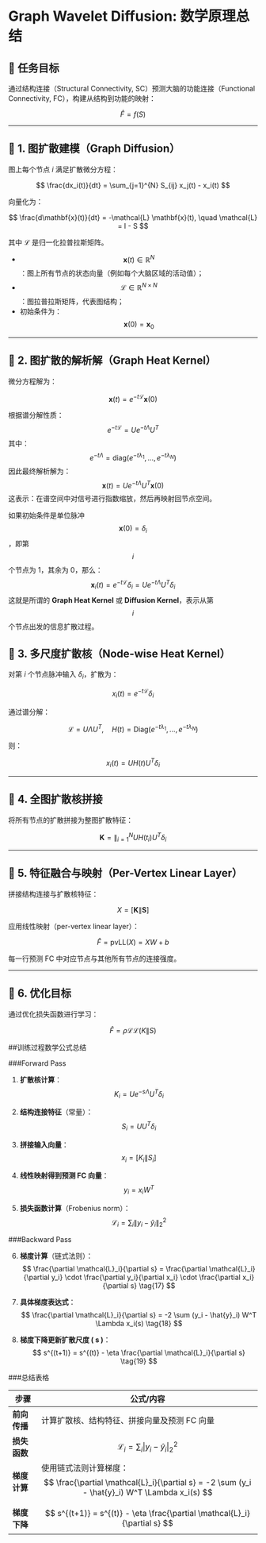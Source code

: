 #  Graph Wavelet Diffusion: 数学原理总结

## 📌 任务目标
通过结构连接（Structural Connectivity, SC）预测大脑的功能连接（Functional Connectivity, FC），构建从结构到功能的映射：

$$
\hat{F} = f(S)
$$

---

## 🔶 1. 图扩散建模（Graph Diffusion）

图上每个节点 $i$ 满足扩散微分方程：

$$
\frac{dx_i(t)}{dt} = \sum_{j=1}^{N} S_{ij} x_j(t) - x_i(t)
$$

向量化为：

$$
\frac{d\mathbf{x}(t)}{dt} = -\mathcal{L} \mathbf{x}(t), \quad \mathcal{L} = I - S
$$

其中 $\mathcal{L}$ 是归一化拉普拉斯矩阵。

- $$ \mathbf{x}(t) \in \mathbb{R}^N $$：图上所有节点的状态向量（例如每个大脑区域的活动值）；
- $$ \mathcal{L} \in \mathbb{R}^{N \times N} $$：图拉普拉斯矩阵，代表图结构；
- 初始条件为：$$ \mathbf{x}(0) = \mathbf{x}_0 $$

---

## 🔶 2. 图扩散的解析解（Graph Heat Kernel）

微分方程解为：

$$
\mathbf{x}(t) = e^{-t \mathcal{L}} \mathbf{x}(0)
$$



根据谱分解性质：
$$
e^{-t \mathcal{L}} = U e^{-t \Lambda} U^T
$$
其中：
$$
e^{-t \Lambda} = \mathrm{diag}(e^{-t \lambda_1}, \ldots, e^{-t \lambda_N})
$$
因此最终解析解为：
$$
\mathbf{x}(t) = U e^{-t \Lambda} U^T \mathbf{x}(0)
$$
这表示：在谱空间中对信号进行指数缩放，然后再映射回节点空间。

如果初始条件是单位脉冲 $$ \mathbf{x}(0) = \delta_i $$，即第 $$ i $$ 个节点为 1，其余为 0，那么：
$$
\mathbf{x}_i(t) = e^{-t \mathcal{L}} \delta_i = U e^{-t \Lambda} U^T \delta_i
$$
这就是所谓的 **Graph Heat Kernel** 或 **Diffusion Kernel**，表示从第 $$ i $$ 个节点出发的信息扩散过程。



## 🔶 3. 多尺度扩散核（Node-wise Heat Kernel）

对第 $i$ 个节点脉冲输入 $\delta_i$，扩散为：

$$
x_i(t) = e^{-t \mathcal{L}} \delta_i
$$

通过谱分解：

$$
\mathcal{L} = U \Lambda U^T,\quad H(t) = \mathrm{Diag}(e^{-t \lambda_1}, \ldots, e^{-t \lambda_N})
$$

则：

$$
x_i(t) = U H(t) U^T \delta_i
$$

---

## 🔶 4. 全图扩散核拼接

将所有节点的扩散拼接为整图扩散特征：

$$
\mathbf{K} = \big\|_{i=1}^N U H(t_i) U^T \delta_i
$$

---

## 🔶 5. 特征融合与映射（Per-Vertex Linear Layer）

拼接结构连接与扩散核特征：

$$
X = [\mathbf{K} \| \mathbf{S}]
$$

应用线性映射（per-vertex linear layer）：

$$
\hat{F} = \text{pvLL}(X) = X W + b
$$

每一行预测 FC 中对应节点与其他所有节点的连接强度。

---

## 🔶 6. 优化目标

通过优化损失函数进行学习：

$$
\hat{F} = \rho \mathcal{L} \mathcal{L}(K \| S)
$$

 

##训练过程数学公式总结

###Forward Pass

1. **扩散核计算**：
   $$
   K_i = U e^{-s \Lambda} U^T \delta_i \tag{12}
   $$

2. **结构连接特征**（常量）：
   $$
   S_i = U U^T \delta_i \tag{13}
   $$

3. **拼接输入向量**：
   $$
   x_i = [K_i \| S_i] \tag{14}
   $$

4. **线性映射得到预测 FC 向量**：
   $$
   y_i = x_i W^T \tag{15}
   $$

5. **损失函数计算**（Frobenius norm）：
   $$
   \mathcal{L}_i = \sum_i \| y_i - \hat{y}_i \|_2^2 \tag{16}
   $$



###Backward Pass

6. **梯度计算**（链式法则）：
   $$
   \frac{\partial \mathcal{L}_i}{\partial s} = \frac{\partial \mathcal{L}_i}{\partial y_i} \cdot \frac{\partial y_i}{\partial x_i} \cdot \frac{\partial x_i}{\partial s} \tag{17}
   $$

7. **具体梯度表达式**：
   $$
   \frac{\partial \mathcal{L}_i}{\partial s} = -2 \sum (y_i - \hat{y}_i) W^T \Lambda x_i(s) \tag{18}
   $$

8. **梯度下降更新扩散尺度 \( s \)**：
   $$
   s^{(t+1)} = s^{(t)} - \eta \frac{\partial \mathcal{L}_i}{\partial s} \tag{19}
   $$





###总结表格

| 步骤       | 公式/内容                                    |
| -------- | ---------------------------------------- |
| **前向传播** | 计算扩散核、结构特征、拼接向量及预测 FC 向量                 |
| **损失函数** | $$ \mathcal{L}_i = \sum_i \| y_i - \hat{y}_i \|_2^2 $$ |
| **梯度计算** | 使用链式法则计算梯度：$$ \frac{\partial \mathcal{L}_i}{\partial s} = -2 \sum (y_i - \hat{y}_i) W^T \Lambda x_i(s) $$ |
| **梯度下降** | $$ s^{(t+1)} = s^{(t)} - \eta \frac{\partial \mathcal{L}_i}{\partial s} $$ |
